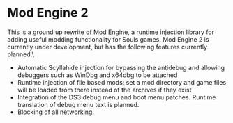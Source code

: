 # Mod Engine 2
This is a ground up rewrite of Mod Engine, a runtime injection library for adding useful modding functionality for Souls games. Mod Engine 2 is currently under development, but has the following features currently planned:\

* Automatic Scyllahide injection for bypassing the antidebug and allowing debuggers such as WinDbg and x64dbg to be attached
* Runtime injection of file based mods: set a mod directory and game files will be loaded from there instead of the archives if they exist
* Integration of the DS3 debug menu and boot menu patches. Runtime translation of debug menu text is planned.
* Blocking of all networking.
